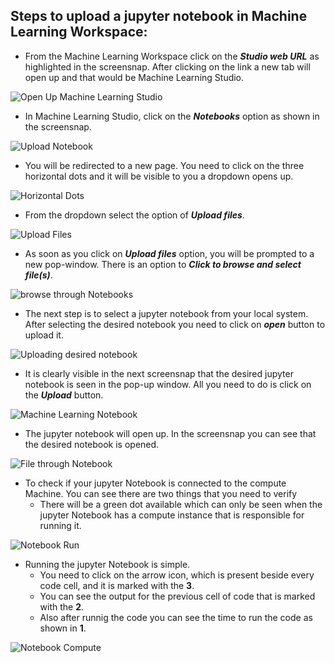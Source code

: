 ## Steps to upload a jupyter notebook in Machine Learning Workspace:

- From the Machine Learning Workspace click on the **_Studio web URL_** as highlighted in the screensnap. After clicking on the link a new tab will open up and that would be Machine Learning Studio.

![Open Up Machine Learning Studio](/documentation/media/resource_deployment/machine_learningstudio.png)

- In Machine Learning Studio, click on the **_Notebooks_** option as shown in the screensnap.

![Upload Notebook](/documentation/media/resource_deployment/notebook.png)

- You will be redirected to a new page. You need to click on the three horizontal dots and it will be visible to you a dropdown opens up. 

![Horizontal Dots](/documentation/media/resource_deployment/threeprop.png)

- From the dropdown select the option of **_Upload files_**.

![Upload Files](/documentation/media/resource_deployment/upload_notebook.png)

- As soon as you click on **_Upload files_** option, you will be prompted to a new pop-window. There is an option to **_Click to browse and select file(s)_**. 

![browse through Notebooks](/documentation/media/resource_deployment/browse.png)

- The next step is to select a jupyter notebook from your local system. After selecting the desired notebook you need to click on **_open_** button to upload it.

![Uploading desired notebook](/documentation/media/resource_deployment/helloML.png)

- It is clearly visible in the next screensnap that the desired jupyter notebook is seen in the pop-up window. All you need to do is click on the **_Upload_** button.

![Machine Learning Notebook](/documentation/media/resource_deployment/helloML3.png)

- The jupyter notebook will open up. In the screensnap you can see that the desired notebook is opened.

![File through Notebook](/documentation/media/resource_deployment/helloML4.png)

- To check if your jupyter Notebook is connected to the compute Machine. You can see there are two things that you need to verify
    * There will be a green dot available which can only be seen when the jupyter Notebook has a compute instance that is responsible for running it.

![Notebook Run](/documentation/media/resource_deployment/compute_estd.jpg)   

- Running the jupyter Notebook is simple. 
    * You need to click on the arrow icon, which is present beside every code cell, and it is marked with the **3**.
    * You can see the output for the previous cell of code that is marked with the **2**.
    * Also after runnig the code you can see the time to run the code as shown in **1**.

![Notebook Compute](/documentation/media/resource_deployment/running_compute.jpg)   
